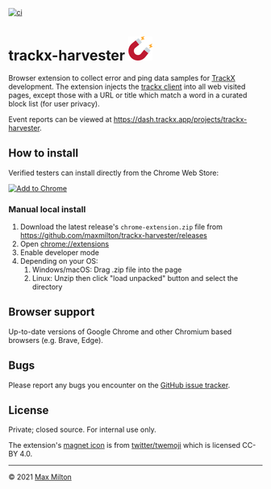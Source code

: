 [![ci](https://github.com/maxmilton/trackx-harvester/actions/workflows/ci.yml/badge.svg)](https://github.com/maxmilton/trackx-harvester/actions/workflows/ci.yml)

# trackx-harvester ![](./static/icon48.png)

Browser extension to collect error and ping data samples for [TrackX](https://github.com/maxmilton/trackx) development. The extension injects the [trackx client](https://github.com/maxmilton/trackx/tree/master/packages/client) into all web visited pages, except those with a URL or title which match a word in a curated block list (for user privacy).

Event reports can be viewed at <https://dash.trackx.app/projects/trackx-harvester>.

## How to install

Verified testers can install directly from the Chrome Web Store:

[![Add to Chrome](https://storage.googleapis.com/chrome-gcs-uploader.appspot.com/image/WlD8wC6g8khYWPJUsQceQkhXSlv1/mPGKYBIR2uCP0ApchDXE.png)](https://chrome.google.com/webstore/detail/trackx-harvester/nmdlenjlhfgjbmljgopgmigoljgmnpae)

### Manual local install

1. Download the latest release's `chrome-extension.zip` file from <https://github.com/maxmilton/trackx-harvester/releases>
1. Open <chrome://extensions>
1. Enable developer mode
1. Depending on your OS:
   1. Windows/macOS: Drag .zip file into the page
   1. Linux: Unzip then click "load unpacked" button and select the directory

## Browser support

Up-to-date versions of Google Chrome and other Chromium based browsers (e.g. Brave, Edge).

## Bugs

Please report any bugs you encounter on the [GitHub issue tracker](https://github.com/maxmilton/trackx-harvester/issues).

## License

Private; closed source. For internal use only.

The extension's [magnet icon](https://github.com/twitter/twemoji/blob/master/assets/svg/1f9f2.svg) is from [twitter/twemoji](https://github.com/twitter/twemoji) which is licensed CC-BY 4.0.

---

© 2021 [Max Milton](https://maxmilton.com)

